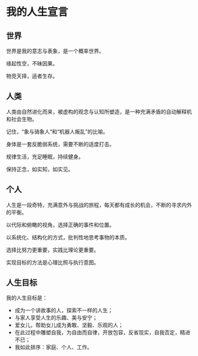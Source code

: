 # 我的人生宣言

## 世界
世界是我的意志与表象，是一个概率世界。

缘起性空，不昧因果。

物竞天择，适者生存。

## 人类
人类由自然进化而来，被虚构的观念与认知所塑造，是一种充满矛盾的自动解释机和社会生物。

记住，“象与骑象人”和“机器人叛乱”的比喻。

身体是一套反脆弱系统，需要不断的适度打击。

规律生活，充足睡眠，持续健身。

保持正念，如实知，如实见。

## 个人
人生是一段奇特，充满意外与挑战的旅程，每天都有成长的机会，不断的寻求内外的平衡。

以代际和俯瞰的视角，选择正确的事件和位置。

以系统化、结构化的方式，批判性地思考事物的本质。

选择比努力更重要，实践比理论更重要。

实现目标的方法是心理比照与执行意图。

## 人生目标

我的人生目标是：

* 成为一个讲故事的人，探索不一样的人生；
* 与家人享受人生的乐趣、美与安宁；
* 爱女儿，帮助女儿成为勇敢、坚毅、乐观的人；
* 在此过程中雕塑自我，为自由而自律，开放包容，反省现实，自我否定，精进不已；
* 我如此排序：家庭、个人、工作。

